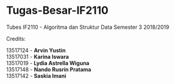 # Tugas-Besar-IF2110
Tubes IF2110 - Algoritma dan Struktur Data
Semester 3 2018/2019

Credits:

13517124 - <strong>Arvin Yustin</strong></br>
13517031 - <strong>Karina Iswara</strong></br>
13517019 - <strong>Lydia Astrella Wiguna</strong></br>
13517148 - <strong>Nando Rusrin Pratama</strong></br>
13517142 - <strong>Saskia Imani</strong></br>
